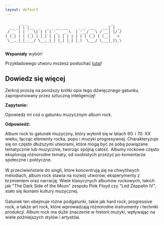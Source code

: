 ```yaml
---
layout: default
---
```


```
       _ _                                      _    
  __ _| | |__  _   _ _ __ ___    _ __ ___   ___| | __
 / _` | | '_ \| | | | '_ ` _ \  | '__/ _ \ / __| |/ /
| (_| | | |_) | |_| | | | | | | | | | (_) | (__|   < 
 \__,_|_|_.__/ \__,_|_| |_| |_| |_|  \___/ \___|_|\_\
                                                     
```
**Wspaniały** wybór!

Przykładowego utworu możesz posłuchać [tutaj](https://p.scdn.co/mp3-preview/4e8704349932ecb754e3c03cdf3b1563309627a0)!
## Dowiedz się więcej
Zerknij proszę na poniższy krótki opis tego dźwięcznego gatunku, zaproponowany przez sztuczną inteligencję!



**Zapytanie:**

Opowiedz mi coś o gatunku muzycznym album rock.

**Odpowiedź:**

Album rock to gatunek muzyczny, który wyłonił się w latach 60. i 70. XX wieku, łącząc elementy rocka, popu i muzyki progresywnej. Charakteryzuje się on często dłuższymi utworami, które mogą być ze sobą powiązane tematycznie lub muzycznie, tworząc spójną całość. Albumy rockowe często eksplorują różnorodne tematy, od osobistych przeżyć po komentarze społeczne i polityczne.<br><br>W przeciwieństwie do singli, które koncentrują się na chwytliwych melodiach, album rock stawia na rozwój utworów, eksperymenty z brzmieniem oraz narrację. Wiele klasycznych albumów rockowych, takich jak "The Dark Side of the Moon" zespołu Pink Floyd czy "Led Zeppelin IV", stało się ikonami kultury muzycznej.<br><br>Gatunek ten obejmuje różne podgatunki, takie jak hard rock, progressive rock, a także art rock, które wprowadzają różnorodne instrumenty i techniki produkcji. Album rock ma duże znaczenie w historii muzyki, wpływając na wiele późniejszych stylów i artystów.